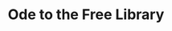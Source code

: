 ---
pid: rs217
title: Ode to the Free Library
location_transcription: Rittenhouse Square
coordinates: "[-75.171622048353, 39.949523117271]"
zipcode: '19103'
gen_neighborhood: Center City
neighborhood: Rittenhouse Square,Avenue of The Arts,Logan Square,Fitler Square
outside_phl: 
age: 
age_range: 
instagram: 
image_file_name: rs_217.jpg
proposal_transcription: 
topic: Unknown
topic_summary: '0'
type: Other No Form
keywords_other: free library
credit: 
image_labels: 
twitter: 
facebook: 
permalink: "/monuments/rs217/"
layout: item-page
---